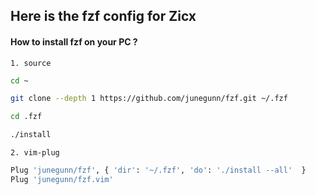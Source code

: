 ## Here is the fzf config for Zicx
#### How to install fzf on your PC ?
`1. source`

```bash
cd ~

git clone --depth 1 https://github.com/junegunn/fzf.git ~/.fzf 

cd .fzf

./install
```

`2. vim-plug`
```bash
Plug 'junegunn/fzf', { 'dir': '~/.fzf', 'do': './install --all'  }
Plug 'junegunn/fzf.vim'
```
